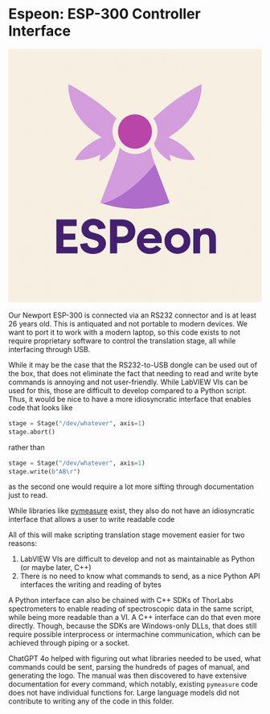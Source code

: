 # Espeon: ESP-300 Controller Interface
![image](icon.png)

Our Newport ESP-300 is connected via an RS232 connector and is at least 26 years old. This is antiquated and not portable to modern devices. We want to port it to work with a modern laptop, so this code exists to not require proprietary software to control the translation stage, all while interfacing through USB.

While it may be the case that the RS232-to-USB dongle can be used out of the box, that does not eliminate the fact that needing to read and write byte commands is annoying and not user-friendly. While LabVIEW VIs can be used for this, those are difficult to develop compared to a Python script. Thus, it would be nice to have a more idiosyncratic interface that enables code that looks like
```python
stage = Stage("/dev/whatever", axis=1)
stage.abort()
```
rather than
```python
stage = Stage("/dev/whatever", axis=1)
stage.write(b"AB\r")
```
as the second one would require a lot more sifting through documentation just to read.

While libraries like [pymeasure](https://github.com/pymeasure/pymeasure) exist, they also do not have an idiosyncratic interface that allows a user to write readable code

All of this will make scripting translation stage movement easier for two reasons:
1. LabVIEW VIs are difficult to develop and not as maintainable as Python (or maybe later, C++)
2. There is no need to know what commands to send, as a nice Python API interfaces the writing and reading of bytes

A Python interface can also be chained with C++ SDKs of ThorLabs spectrometers to enable reading of spectroscopic data in the same script, while being more readable than a VI. A C++ interface can do that even more directly. Though, because the SDKs are Windows-only DLLs, that does still require possible interprocess or intermachine communication, which can be achieved through piping or a socket.

ChatGPT 4o helped with figuring out what libraries needed to be used, what commands could be sent, parsing the hundreds of pages of manual, and generating the logo. The manual was then discovered to have extensive documentation for every command, which notably, existing `pymeasure` code does not have individual functions for. Large language models did not contribute to writing any of the code in this folder.
